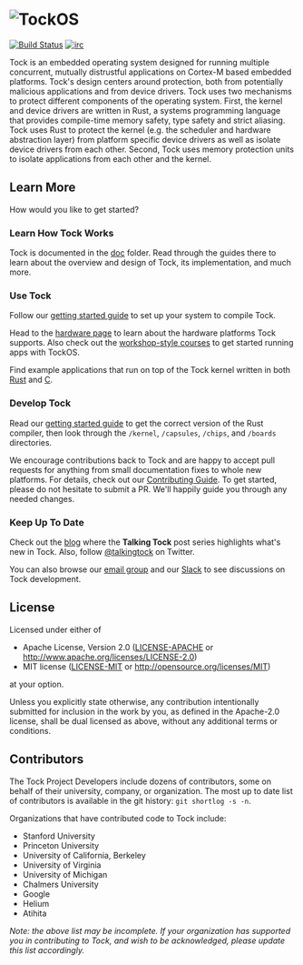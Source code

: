 # ![TockOS](http://www.tockos.org/assets/img/tock.svg "TockOS Logo")

[![Build Status](https://travis-ci.org/tock/tock.svg?branch=master)](https://travis-ci.org/tock/tock)
[![irc](https://img.shields.io/badge/irc-%23tock-lightgrey.svg)](https://kiwiirc.com/client/irc.freenode.net/tock)

Tock is an embedded operating system designed for running multiple concurrent, mutually
distrustful applications on Cortex-M based embedded platforms. Tock's design
centers around protection, both from potentially malicious applications and
from device drivers. Tock uses two mechanisms to protect different components
of the operating system. First, the kernel and device drivers are written in
Rust, a systems programming language that provides compile-time memory safety,
type safety and strict aliasing. Tock uses Rust to protect the kernel (e.g. the
scheduler and hardware abstraction layer) from platform specific device drivers
as well as isolate device drivers from each other. Second, Tock uses memory
protection units to isolate applications from each other and the kernel.


Learn More
----------

How would you like to get started?

### Learn How Tock Works

Tock is documented in the [doc](doc) folder. Read through the guides there to
learn about the overview and design of Tock, its implementation, and much
more.


### Use Tock

Follow our [getting started guide](doc/Getting_Started.md) to set up your
system to compile Tock.

Head to the [hardware page](https://www.tockos.org/hardware/)
to learn about the hardware platforms Tock supports. Also check out the
[workshop-style courses](doc/courses) to get started running apps with TockOS.

Find example applications that run on top of the Tock kernel written in both
[Rust](https://github.com/tock/libtock-rs) and
[C](https://github.com/tock/libtock-c).


### Develop Tock

Read our [getting started guide](doc/Getting_Started.md) to get the correct
version of the Rust compiler, then look through the `/kernel`, `/capsules`,
`/chips`, and `/boards` directories.

We encourage contributions back to Tock and are happy to accept pull requests
for anything from small documentation fixes to whole new platforms.
For details, check out our [Contributing Guide](.github/CONTRIBUTING.md).
To get started, please do not hesitate to submit a PR. We'll happily guide you
through any needed changes.


### Keep Up To Date

Check out the [blog](https://www.tockos.org/blog/) where the **Talking Tock**
post series highlights what's new in Tock. Also, follow
[@talkingtock](https://twitter.com/talkingtock) on Twitter.

You can also browse our
[email group](https://groups.google.com/forum/#!forum/tock-dev) 
and our [Slack](https://join.slack.com/t/tockos/shared_invite/enQtNDE5ODQyNDU4NTE1LTg4YzE1MTkwYzI0YjhjNjA0YWExOGY2ZGYwNjQ2YmFiZjdhOTdlMzY0YTBiYTA2YTRlYzMyZTI1MDdmMTgwMzc) to see
discussions on Tock development.


License
-------

Licensed under either of

- Apache License, Version 2.0 ([LICENSE-APACHE](LICENSE-APACHE) or
  http://www.apache.org/licenses/LICENSE-2.0)
- MIT license ([LICENSE-MIT](LICENSE-MIT) or
  http://opensource.org/licenses/MIT)

at your option.

Unless you explicitly state otherwise, any contribution intentionally submitted
for inclusion in the work by you, as defined in the Apache-2.0 license, shall
be dual licensed as above, without any additional terms or conditions.

## Contributors

The Tock Project Developers include dozens of contributors, some on behalf of
their university, company, or organization. The most up to date list of contributors is available in the git
history: `git shortlog -s -n`.

Organizations that have contributed code to Tock include:

  * Stanford University
  * Princeton University
  * University of California, Berkeley
  * University of Virginia
  * University of Michigan
  * Chalmers University
  * Google
  * Helium
  * Atihita

_Note: the above list may be incomplete. If your organization has supported you in
contributing to Tock, and wish to be acknowledged, please update this list accordingly._
